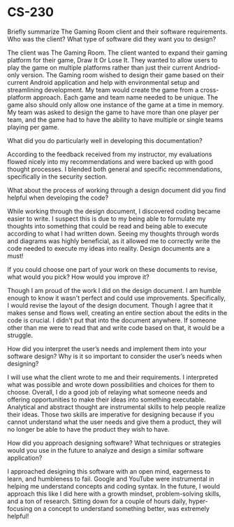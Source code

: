 # CS-230

Briefly summarize The Gaming Room client and their software requirements. Who was the client? What type of software did they want you to design?

The client was The Gaming Room. The client wanted to expand their gaming platform for their game, Draw It Or Lose It. They wanted to allow users to play the game on multiple platforms rather than just their current Andriod-only version. The Gaming room wished to design their game based on their current Android application and help with environmental setup and streamlining development. My team would create the game from a cross-platform approach. Each game and team name needed to be unique. The game also should only allow one instance of the game at a time in memory. My team was asked to design the game to have more than one player per team, and the game had to have the ability to have multiple or single teams playing per game.

What did you do particularly well in developing this documentation?

According to the feedback received from my instructor, my evaluations flowed nicely into my recommendations and were backed up with good thought processes. I blended both general and specific recommendations, specifically in the security section.

What about the process of working through a design document did you find helpful when developing the code?

While working through the design document, I discovered coding became easier to write. I suspect this is due to my being able to formulate my thoughts into something that could be read and being able to execute according to what I had written down. Seeing my thoughts through words and diagrams was highly beneficial, as it allowed me to correctly write the code needed to execute my ideas into reality. Design documents are a must!

If you could choose one part of your work on these documents to revise, what would you pick? How would you improve it?

Though I am proud of the work I did on the design document. I am humble enough to know it wasn't perfect and could use improvements. Specifically, I would revise the layout of the design document. Though I agree that it makes sense and flows well, creating an entire section about the edits in the code is crucial. I didn't put that into the document anywhere. If someone other than me were to read that and write code based on that, it would be a struggle.

How did you interpret the user’s needs and implement them into your software design? Why is it so important to consider the user’s needs when designing?

I will use what the client wrote to me and their requirements. I interpreted what was possible and wrote down possibilities and choices for them to choose. Overall, I do a good job of relaying what someone needs and offering opportunities to make their ideas into something executable. Analytical and abstract thought are instrumental skills to help people realize their ideas. Those two skills are imperative for designing because if you cannot understand what the user needs and give them a product, they will no longer be able to have the product they wish to have. 

How did you approach designing software? What techniques or strategies would you use in the future to analyze and design a similar software application?

I approached designing this software with an open mind, eagerness to learn, and humbleness to fail. Google and YouTube were instrumental in helping me understand concepts and coding syntax. In the future, I would approach this like I did here with a growth mindset, problem-solving skills, and a ton of research. Sitting down for a couple of hours daily, hyper-focusing on a concept to understand something better, was extremely helpful!
